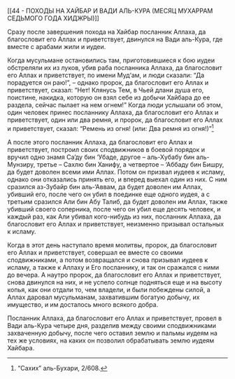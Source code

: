 [[44 - ПОХОДЫ НА ХАЙБАР И ВАДИ АЛЬ-КУРА (МЕСЯЦ МУХАРРАМ СЕДЬМОГО ГОДА ХИДЖРЫ)]]

Сразу после завершения похода на Хайбар посланник Аллаха, да благословит его Аллах и приветствует, двинулся на Вади аль-Кура, где вместе с арабами жили и иудеи.

Когда мусульмане остановились там, приготовившиеся к бою иудеи обстреляли их из луков, убив раба посланника Аллаха, да благословит его Аллах и приветствует, по имени Муд‘ам, и люди сказали: “Да порадуется он раю!”, – однако пророк, да благословит его Аллах и приветствует, сказал: “Нет! Клянусь Тем, в Чьей длани душа его, поистине, накидка, которую он взял себе из добычи Хайбара до ее раздела, сейчас пылает на нем огнем!” Когда люди услышали об этом, один человек принес посланнику Аллаха, да благословит его Аллах и приветствует, один или два ремня, и пророк, да благословит его Аллах и приветствует, сказал: “Ремень из огня! (или: Два ремня из огня!)”[^1]

А после этого посланник Аллаха, да благословит его Аллах и приветствует, построил своих сподвижников в боевой порядок и вручил одно знамя Са‘ду бин ‘Убаде, другое – аль-Хубабу бин аль-Мунзиру, третье – Сахлю бин Ханифу, а четвертое – ‘Аббаду бин Бишру, да будет доволен всеми ими Аллах. Потом он призвал иудеев к исламу, однако они отказались принять его, и вперед выехал один из них. С ним сразился аз-Зубайр бин аль-‘Аввам, да будет доволен им Аллах, убивший его, после чего он убил в поединке еще одного иудея, а с третьим сразился Али бин Абу Талиб, да будет доволен им Аллах, также убивший своего соперника, после чего он убил еще десять человек, и каждый раз, как Али убивал кого-нибудь из них, посланник Аллаха, да благословит его Аллах и приветствует, неизменно призывал остальных к исламу.

Когда в этот день наступало время молитвы, пророк, да благословит его Аллах и приветствует, совершал ее вместе со своими сподвижниками, а потом возвращался и снова призывал иудеев к исламу, а также к Аллаху и Его посланнику, и так он сражался с ними до вечера. А наутро пророк, да благословит его Аллах и приветствует, снова двинулся на них, и не успело солнце подняться еще и на высоту копья, как они отдали то, чем владели, и были побеждены силой, а Аллах даровал мусульманам, захватившим богатую добычу, их имущество, и им досталось много всякого добра.

Посланник Аллаха, да благословит его Аллах и приветствует, провел в Вади аль-Кура четыре дня, разделив между своими сподвижниками захваченную добычу, после чего оставил землю и пальмы иудеям на тех же условиях, на каких он позволил обрабатывать землю иудеям Хайбара.

[^1]: “Сахих” аль-Бухари, 2/608.

